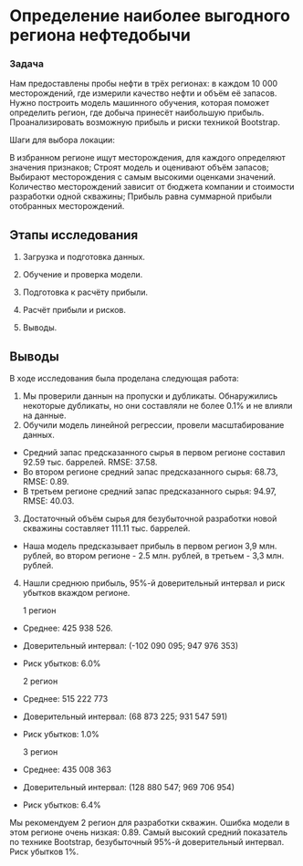 # Определение наиболее выгодного региона нефтедобычи

### Задача
Нам предоставлены пробы нефти в трёх регионах: в каждом 10 000 месторождений, где измерили качество нефти и объём её запасов. Нужно построить модель машинного обучения, которая поможет определить регион, где добыча принесёт наибольшую прибыль. Проанализировать возможную прибыль и риски техникой Bootstrap.

Шаги для выбора локации:

В избранном регионе ищут месторождения, для каждого определяют значения признаков;
Строят модель и оценивают объём запасов;
Выбирают месторождения с самым высокими оценками значений. Количество месторождений зависит от бюджета компании и стоимости разработки одной скважины;
Прибыль равна суммарной прибыли отобранных месторождений.
   
## Этапы исследования
1. Загрузка и подготовка данных.

2. Обучение и проверка модели.

3. Подготовка к расчёту прибыли.

4. Расчёт прибыли и рисков.

5. Выводы.

## Выводы
В ходе исследования была проделана следующая работа:
1. Мы проверили даннын на пропуски и дубликаты. Обнаружились некоторые дубликаты, но они составляли не более 0.1% и не влияли на данные.
2. Обучили модель линейной регрессии, провели масштабирование данных.
- Средний запас предсказанного сырья в первом регионе составил 92.59 тыс. баррелей. RMSE: 37.58.
- Во втором регионе средний запас предсказанного сырья: 68.73, RMSE: 0.89.
- В третьем регионе средний запас предсказанного сырья: 94.97, RMSE: 40.03.

3. Достаточный объём сырья для безубыточной разработки новой скважины составляет 111.11 тыс. баррелей.
- Наша модель предсказывает прибыль в первом регион 3,9 млн. рублей, во втором регионе - 2.5 млн. рублей, в третьем - 3,3 млн. рублей.

4. Нашли среднюю прибыль, 95%-й доверительный интервал и риск убытков  вкаждом регионе.

   1 регион
- Среднее: 425 938 526.
- Доверительный интервал: (-102 090 095; 947 976 353)
- Риск убытков: 6.0%


   2 регион
- Среднее: 515 222 773
- Доверительный интервал: (68 873 225; 931 547 591)
- Риск убытков: 1.0%


   3 регион
- Среднее: 435 008 363
- Доверительный интервал: (128 880 547; 969 706 954)
- Риск убытков: 6.4%

Мы рекомендуем 2 регион для разработки скважин. Ошибка модели в этом регионе очень низкая: 0.89. Самый высокий средний показатель по технике Bootstrap, безубыточный 95%-й доверительный интервал. Риск убытков 1%.

